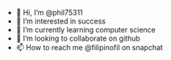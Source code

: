 - 👋 Hi, I’m @phil75311
- 👀 I’m interested in success
- 🌱 I’m currently learning computer science
- 💞️ I’m looking to collaborate on github
- 📫 How to reach me @filipinofil on snapchat

<!---
phil75311/phil75311 is a ✨ special ✨ repository because its `README.md` (this file) appears on your GitHub profile.
You can click the Preview link to take a look at your changes.
--->
